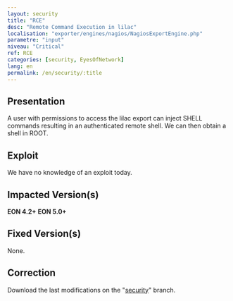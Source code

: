 ```yaml
---
layout: security
title: "RCE"
desc: "Remote Command Execution in lilac"
localisation: "exporter/engines/nagios/NagiosExportEngine.php"
parametre: "input"
niveau: "Critical"
ref: RCE
categories: [security, EyesOfNetwork]
lang: en
permalink: /en/security/:title
---
```


## Presentation

A user with permissions to access the lilac export can inject SHELL commands resulting in an authenticated remote shell. We can then obtain a shell in ROOT. 

## Exploit

We have no knowledge of an exploit today.

## Impacted Version(s)

**EON 4.2+**
**EON 5.0+**

## Fixed Version(s)

None.

## Correction

Download the last modifications on the "[security](https://github.com/EyesOfNetworkCommunity/lilac/tree/security)" branch.